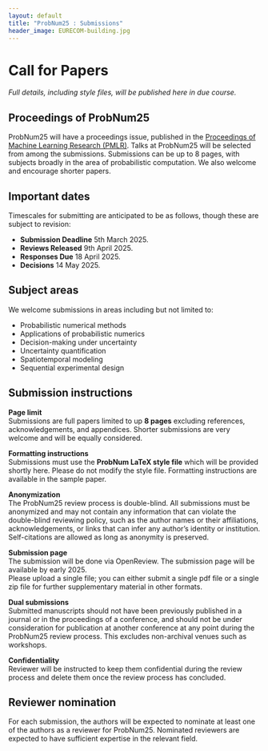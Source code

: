 ```yaml
---
layout: default
title: "ProbNum25 : Submissions"
header_image: EURECOM-building.jpg
---
```



# Call for Papers

_Full details, including style files, will be published here in due course._

## Proceedings of ProbNum25

ProbNum25 will have a proceedings issue, published in the [Proceedings of Machine Learning Research (PMLR)](https://proceedings.mlr.press).
Talks at ProbNum25 will be selected from among the submissions.
Submissions can be up to 8 pages, with subjects broadly in the area of probabilistic computation.
We also welcome and encourage shorter papers.

## Important dates
Timescales for submitting are anticipated to be as follows, though these are subject to revision:

- **Submission Deadline** 5th March 2025.
- **Reviews Released** 9th April 2025.
- **Responses Due** 18 April 2025.
- **Decisions** 14 May 2025.


## Subject areas

We welcome submissions in areas including but not limited to:

- Probabilistic numerical methods
- Applications of probabilistic numerics
- Decision-making under uncertainty
- Uncertainty quantification
- Spatiotemporal modeling
- Sequential experimental design

## Submission instructions

**Page limit**  
Submissions are full papers limited to up **8 pages** excluding references, acknowledgements, and appendices.
Shorter submissions are very welcome and will be equally considered.

**Formatting instructions**  
Submissions must use the **ProbNum LaTeX style file** which will be provided shortly here.
Please do not modify the style file.
Formatting instructions are available in the sample paper.

**Anonymization**  
The ProbNum25 review process is double-blind. All submissions must be anonymized and may not contain any information that can violate the double-blind reviewing policy, such as the author names or their affiliations, acknowledgements, or links that can infer any author’s identity or institution. Self-citations are allowed as long as anonymity is preserved.

**Submission page**  
The submission will be done via OpenReview. The submission page will be available by early 2025.  
Please upload a single file; you can either submit a single pdf file or a single zip file for further supplementary material in other formats.

**Dual submissions**  
Submitted manuscripts should not have been previously published in a journal or in the proceedings of a conference, and should not be under consideration for publication at another conference at any point during the ProbNum25 review process. This excludes non-archival venues such as workshops.

**Confidentiality**  
Reviewer will be instructed to keep them confidential during the review process and delete them once the review process has concluded.


## Reviewer nomination
For each submission, the authors will be expected to nominate at least one of the authors as a reviewer for ProbNum25. Nominated reviewers are expected to have sufficient expertise in the relevant field.

